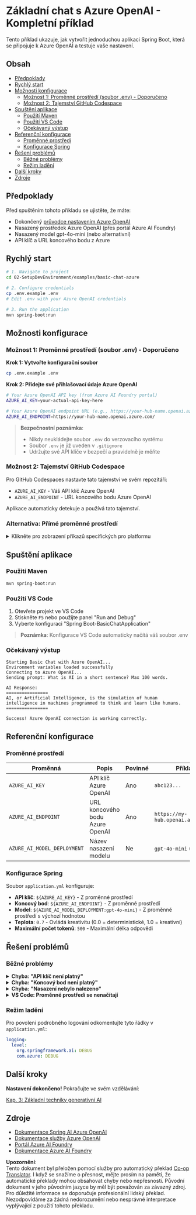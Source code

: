 <!--
CO_OP_TRANSLATOR_METADATA:
{
  "original_hash": "efd82efe50711d7e257eb943151d682c",
  "translation_date": "2025-07-27T13:46:13+00:00",
  "source_file": "02-SetupDevEnvironment/examples/basic-chat-azure/README.md",
  "language_code": "cs"
}
-->
# Základní chat s Azure OpenAI - Kompletní příklad

Tento příklad ukazuje, jak vytvořit jednoduchou aplikaci Spring Boot, která se připojuje k Azure OpenAI a testuje vaše nastavení.

## Obsah

- [Předpoklady](../../../../../02-SetupDevEnvironment/examples/basic-chat-azure)
- [Rychlý start](../../../../../02-SetupDevEnvironment/examples/basic-chat-azure)
- [Možnosti konfigurace](../../../../../02-SetupDevEnvironment/examples/basic-chat-azure)
  - [Možnost 1: Proměnné prostředí (soubor .env) - Doporučeno](../../../../../02-SetupDevEnvironment/examples/basic-chat-azure)
  - [Možnost 2: Tajemství GitHub Codespace](../../../../../02-SetupDevEnvironment/examples/basic-chat-azure)
- [Spuštění aplikace](../../../../../02-SetupDevEnvironment/examples/basic-chat-azure)
  - [Použití Maven](../../../../../02-SetupDevEnvironment/examples/basic-chat-azure)
  - [Použití VS Code](../../../../../02-SetupDevEnvironment/examples/basic-chat-azure)
  - [Očekávaný výstup](../../../../../02-SetupDevEnvironment/examples/basic-chat-azure)
- [Referenční konfigurace](../../../../../02-SetupDevEnvironment/examples/basic-chat-azure)
  - [Proměnné prostředí](../../../../../02-SetupDevEnvironment/examples/basic-chat-azure)
  - [Konfigurace Spring](../../../../../02-SetupDevEnvironment/examples/basic-chat-azure)
- [Řešení problémů](../../../../../02-SetupDevEnvironment/examples/basic-chat-azure)
  - [Běžné problémy](../../../../../02-SetupDevEnvironment/examples/basic-chat-azure)
  - [Režim ladění](../../../../../02-SetupDevEnvironment/examples/basic-chat-azure)
- [Další kroky](../../../../../02-SetupDevEnvironment/examples/basic-chat-azure)
- [Zdroje](../../../../../02-SetupDevEnvironment/examples/basic-chat-azure)

## Předpoklady

Před spuštěním tohoto příkladu se ujistěte, že máte:

- Dokončený [průvodce nastavením Azure OpenAI](../../getting-started-azure-openai.md)  
- Nasazený prostředek Azure OpenAI (přes portál Azure AI Foundry)  
- Nasazený model gpt-4o-mini (nebo alternativní)  
- API klíč a URL koncového bodu z Azure  

## Rychlý start

```bash
# 1. Navigate to project
cd 02-SetupDevEnvironment/examples/basic-chat-azure

# 2. Configure credentials
cp .env.example .env
# Edit .env with your Azure OpenAI credentials

# 3. Run the application
mvn spring-boot:run
```

## Možnosti konfigurace

### Možnost 1: Proměnné prostředí (soubor .env) - Doporučeno

**Krok 1: Vytvořte konfigurační soubor**
```bash
cp .env.example .env
```

**Krok 2: Přidejte své přihlašovací údaje Azure OpenAI**
```bash
# Your Azure OpenAI API key (from Azure AI Foundry portal)
AZURE_AI_KEY=your-actual-api-key-here

# Your Azure OpenAI endpoint URL (e.g., https://your-hub-name.openai.azure.com/)
AZURE_AI_ENDPOINT=https://your-hub-name.openai.azure.com/
```

> **Bezpečnostní poznámka**: 
> - Nikdy neukládejte soubor `.env` do verzovacího systému
> - Soubor `.env` je již uveden v `.gitignore`
> - Udržujte své API klíče v bezpečí a pravidelně je měňte

### Možnost 2: Tajemství GitHub Codespace

Pro GitHub Codespaces nastavte tato tajemství ve svém repozitáři:
- `AZURE_AI_KEY` - Váš API klíč Azure OpenAI
- `AZURE_AI_ENDPOINT` - URL koncového bodu Azure OpenAI

Aplikace automaticky detekuje a používá tato tajemství.

### Alternativa: Přímé proměnné prostředí

<details>
<summary>Klikněte pro zobrazení příkazů specifických pro platformu</summary>

**Linux/macOS (bash/zsh):**
```bash
export AZURE_AI_KEY=your-actual-api-key-here
export AZURE_AI_ENDPOINT=https://your-hub-name.openai.azure.com/
```

**Windows (Příkazový řádek):**
```cmd
set AZURE_AI_KEY=your-actual-api-key-here
set AZURE_AI_ENDPOINT=https://your-hub-name.openai.azure.com/
```

**Windows (PowerShell):**
```powershell
$env:AZURE_AI_KEY="your-actual-api-key-here"
$env:AZURE_AI_ENDPOINT="https://your-hub-name.openai.azure.com/"
```
</details>

## Spuštění aplikace

### Použití Maven

```bash
mvn spring-boot:run
```

### Použití VS Code

1. Otevřete projekt ve VS Code
2. Stiskněte `F5` nebo použijte panel "Run and Debug"
3. Vyberte konfiguraci "Spring Boot-BasicChatApplication"

> **Poznámka**: Konfigurace VS Code automaticky načítá váš soubor .env

### Očekávaný výstup

```
Starting Basic Chat with Azure OpenAI...
Environment variables loaded successfully
Connecting to Azure OpenAI...
Sending prompt: What is AI in a short sentence? Max 100 words.

AI Response:
================
AI, or Artificial Intelligence, is the simulation of human intelligence in machines programmed to think and learn like humans.
================

Success! Azure OpenAI connection is working correctly.
```

## Referenční konfigurace

### Proměnné prostředí

| Proměnná | Popis | Povinné | Příklad |
|----------|-------|---------|---------|
| `AZURE_AI_KEY` | API klíč Azure OpenAI | Ano | `abc123...` |
| `AZURE_AI_ENDPOINT` | URL koncového bodu Azure OpenAI | Ano | `https://my-hub.openai.azure.com/` |
| `AZURE_AI_MODEL_DEPLOYMENT` | Název nasazení modelu | Ne | `gpt-4o-mini` (výchozí) |

### Konfigurace Spring

Soubor `application.yml` konfiguruje:
- **API klíč**: `${AZURE_AI_KEY}` - Z proměnné prostředí
- **Koncový bod**: `${AZURE_AI_ENDPOINT}` - Z proměnné prostředí  
- **Model**: `${AZURE_AI_MODEL_DEPLOYMENT:gpt-4o-mini}` - Z proměnné prostředí s výchozí hodnotou
- **Teplota**: `0.7` - Ovládá kreativitu (0.0 = deterministické, 1.0 = kreativní)
- **Maximální počet tokenů**: `500` - Maximální délka odpovědi

## Řešení problémů

### Běžné problémy

<details>
<summary><strong>Chyba: "API klíč není platný"</strong></summary>

- Zkontrolujte, zda je váš `AZURE_AI_KEY` správně nastaven v souboru `.env`
- Ověřte, že API klíč je přesně zkopírován z portálu Azure AI Foundry
- Ujistěte se, že kolem klíče nejsou žádné mezery nebo uvozovky
</details>

<details>
<summary><strong>Chyba: "Koncový bod není platný"</strong></summary>

- Ujistěte se, že váš `AZURE_AI_ENDPOINT` obsahuje celou URL (např. `https://your-hub-name.openai.azure.com/`)
- Zkontrolujte konzistenci s lomítkem na konci
- Ověřte, že koncový bod odpovídá vaší oblasti nasazení Azure
</details>

<details>
<summary><strong>Chyba: "Nasazení nebylo nalezeno"</strong></summary>

- Ověřte, že název nasazení modelu přesně odpovídá tomu, co je nasazeno v Azure
- Zkontrolujte, zda je model úspěšně nasazen a aktivní
- Zkuste použít výchozí název nasazení: `gpt-4o-mini`
</details>

<details>
<summary><strong>VS Code: Proměnné prostředí se nenačítají</strong></summary>

- Ujistěte se, že váš soubor `.env` je v kořenovém adresáři projektu (na stejné úrovni jako `pom.xml`)
- Zkuste spustit `mvn spring-boot:run` v integrovaném terminálu VS Code
- Zkontrolujte, zda je správně nainstalován rozšíření Java pro VS Code
- Ověřte, že konfigurace spuštění obsahuje `"envFile": "${workspaceFolder}/.env"`
</details>

### Režim ladění

Pro povolení podrobného logování odkomentujte tyto řádky v `application.yml`:

```yaml
logging:
  level:
    org.springframework.ai: DEBUG
    com.azure: DEBUG
```

## Další kroky

**Nastavení dokončeno!** Pokračujte ve svém vzdělávání:

[Kap. 3: Základní techniky generativní AI](../../../03-CoreGenerativeAITechniques/README.md)

## Zdroje

- [Dokumentace Spring AI Azure OpenAI](https://docs.spring.io/spring-ai/reference/api/clients/azure-openai-chat.html)
- [Dokumentace služby Azure OpenAI](https://learn.microsoft.com/azure/ai-services/openai/)
- [Portál Azure AI Foundry](https://ai.azure.com/)
- [Dokumentace Azure AI Foundry](https://learn.microsoft.com/azure/ai-foundry/how-to/create-projects?tabs=ai-foundry&pivots=hub-project)

**Upozornění**:  
Tento dokument byl přeložen pomocí služby pro automatický překlad [Co-op Translator](https://github.com/Azure/co-op-translator). I když se snažíme o přesnost, mějte prosím na paměti, že automatické překlady mohou obsahovat chyby nebo nepřesnosti. Původní dokument v jeho původním jazyce by měl být považován za závazný zdroj. Pro důležité informace se doporučuje profesionální lidský překlad. Nezodpovídáme za žádná nedorozumění nebo nesprávné interpretace vyplývající z použití tohoto překladu.